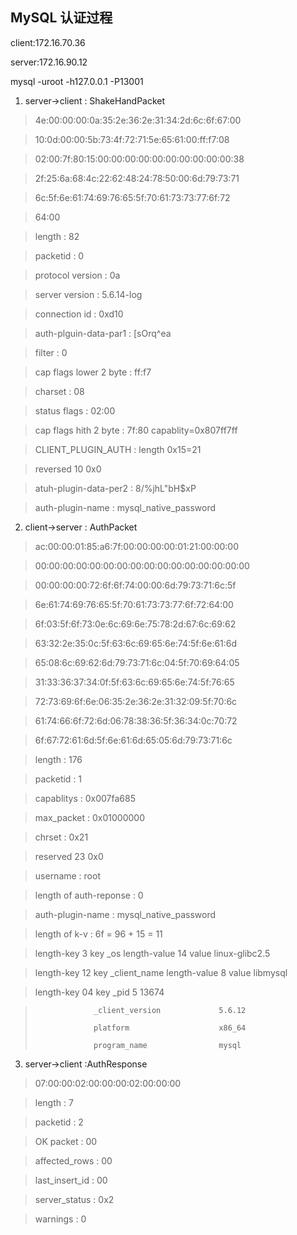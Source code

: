 ## MySQL 认证过程

client:172.16.70.36

server:172.16.90.12

mysql -uroot -h127.0.0.1 -P13001

1. server-&gt;client : ShakeHandPacket

>4e:00:00:00:0a:35:2e:36:2e:31:34:2d:6c:6f:67:00

>10:0d:00:00:5b:73:4f:72:71:5e:65:61:00:ff:f7:08

>02:00:7f:80:15:00:00:00:00:00:00:00:00:00:00:38

>2f:25:6a:68:4c:22:62:48:24:78:50:00:6d:79:73:71

>6c:5f:6e:61:74:69:76:65:5f:70:61:73:73:77:6f:72

>64:00

>length                     : 82

>packetid                   : 0

>protocol version           : 0a

>server version             : 5.6.14-log

>connection id              : 0xd10

>auth-plguin-data-par1      : [sOrq^ea

>filter                     : 0

>cap flags lower 2 byte     : ff:f7

>charset                    : 08

>status flags               : 02:00

>cap flags hith 2 byte      : 7f:80                capablity=0x807ff7ff

>CLIENT_PLUGIN_AUTH         : length 0x15=21

>reversed 10 0x0

>atuh-plugin-data-per2      : 8/%jhL"bH$xP

>auth-plugin-name           : mysql_native_password


2. client-&gt;server : AuthPacket

>ac:00:00:01:85:a6:7f:00:00:00:00:01:21:00:00:00

>00:00:00:00:00:00:00:00:00:00:00:00:00:00:00:00

>00:00:00:00:72:6f:6f:74:00:00:6d:79:73:71:6c:5f

>6e:61:74:69:76:65:5f:70:61:73:73:77:6f:72:64:00

>6f:03:5f:6f:73:0e:6c:69:6e:75:78:2d:67:6c:69:62

>63:32:2e:35:0c:5f:63:6c:69:65:6e:74:5f:6e:61:6d

>65:08:6c:69:62:6d:79:73:71:6c:04:5f:70:69:64:05

>31:33:36:37:34:0f:5f:63:6c:69:65:6e:74:5f:76:65

>72:73:69:6f:6e:06:35:2e:36:2e:31:32:09:5f:70:6c

>61:74:66:6f:72:6d:06:78:38:36:5f:36:34:0c:70:72

>6f:67:72:61:6d:5f:6e:61:6d:65:05:6d:79:73:71:6c


>length                     : 176

>packetid                   : 1

>capablitys                 : 0x007fa685

>max_packet                 : 0x01000000

>chrset                     : 0x21

>reserved 23 0x0 

>username                   : root

>length of auth-reponse     : 0

>auth-plugin-name           : mysql_native_password

>length of k-v              : 6f = 96 + 15 = 11

>length-key 3 key _os   length-value 14  value linux-glibc2.5

>length-key 12 key _client_name length-value 8 value libmysql

>length-key 04 key _pid                      5 13674

>                  _client_version             5.6.12
>
>                  platform                    x86_64
>
>                  program_name                mysql
>

3. server-&gt;client :AuthResponse

>07:00:00:02:00:00:00:02:00:00:00

>length                     : 7

>packetid                   : 2

>OK packet                  : 00

>affected_rows              : 00

>last_insert_id             : 00

>server_status              : 0x2

>warnings                   : 0



